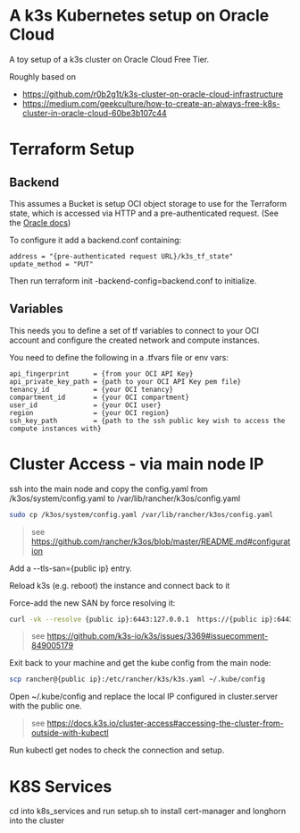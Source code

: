 # A k3s Kubernetes setup on Oracle Cloud 

A toy setup of a k3s cluster on Oracle Cloud Free Tier.

Roughly based on 
* https://github.com/r0b2g1t/k3s-cluster-on-oracle-cloud-infrastructure
* https://medium.com/geekculture/how-to-create-an-always-free-k8s-cluster-in-oracle-cloud-60be3b107c44

# Terraform Setup

## Backend

This assumes a Bucket is setup OCI object storage to use for the Terraform state, which is accessed via HTTP and a pre-authenticated request. (See the [Oracle docs](https://docs.oracle.com/en-us/iaas/Content/API/SDKDocs/terraformUsingObjectStore.htm#http))

To configure it add a backend.conf containing: 
```
address = "{pre-authenticated request URL}/k3s_tf_state"
update_method = "PUT"
```

Then run terraform init -backend-config=backend.conf to initialize.

## Variables

This needs you to define a set of tf variables to connect to your OCI account and configure the created network and compute instances.

You need to define the following in a .tfvars file or env vars:

```
api_fingerprint      = {from your OCI API Key}
api_private_key_path = {path to your OCI API Key pem file}
tenancy_id           = {your OCI tenancy}
compartment_id       = {your OCI compartment}
user_id              = {your OCI user}
region               = {your OCI region}
ssh_key_path         = {path to the ssh public key wish to access the compute instances with}
```

# Cluster Access - via main node IP

ssh into the main node and copy the config.yaml from /k3os/system/config.yaml to /var/lib/rancher/k3os/config.yaml
```sh
sudo cp /k3os/system/config.yaml /var/lib/rancher/k3os/config.yaml
```
> see https://github.com/rancher/k3os/blob/master/README.md#configuration

Add a --tls-san={public ip} entry.

Reload k3s (e.g. reboot) the instance and connect back to it

Force-add the new SAN by force resolving it: 
```sh
curl -vk --resolve {public ip}:6443:127.0.0.1  https://{public ip}:6443/ping
```
> see https://github.com/k3s-io/k3s/issues/3369#issuecomment-849005179

Exit back to your machine and get the kube config from the main node: 
```sh
scp rancher@{public ip}:/etc/rancher/k3s/k3s.yaml ~/.kube/config
```

Open ~/.kube/config and replace the local IP configured in cluster.server with the public one. 

> see https://docs.k3s.io/cluster-access#accessing-the-cluster-from-outside-with-kubectl

Run kubectl get nodes to check the connection and setup.

# K8S Services

cd into k8s_services and run setup.sh to install cert-manager and longhorn into the cluster